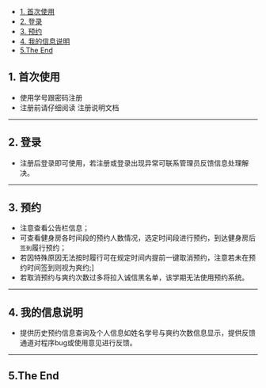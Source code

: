 
<!-- TOC -->

- [1. 首次使用](#1-首次使用)
- [2. 登录](#2-登录)
- [3. 预约](#3-预约)
- [4. 我的信息说明](#4-我的信息说明)
- [5.The End](#5the-end)

<!-- /TOC -->

## 1. 首次使用
* 使用学号跟密码注册
* 注册前请仔细阅读 注册说明文档

***

## 2. 登录
* 注册后登录即可使用，若注册或登录出现异常可联系管理员反馈信息处理解决。

***

## 3. 预约
* 注意查看公告栏信息；
* 可查看健身房各时间段的预约人数情况，选定时间段进行预约，到达健身房后`签到`履行预约；
* 若因特殊原因无法按时履行可在规定时间内提前一键取消预约，注意若未在预约时间签到则视为爽约;]
* 若取消预约与爽约次数过多将拉入诚信黑名单，该学期无法使用预约系统。

***

## 4. 我的信息说明
* 提供历史预约信息查询及个人信息如姓名学号与爽约次数信息显示，提供反馈通道对程序bug或使用意见进行反馈。

***
## 5.The End
